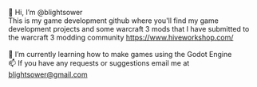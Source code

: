 👋 Hi, I’m @blightsower </br>
This is my game development github where you'll find my game development projects and some warcraft 3 mods that I have submitted to the warcraft 3 modding community https://www.hiveworkshop.com/
</br></br>
🌱 I’m currently learning how to make games using the Godot Engine </br>
📫 If you have any requests or suggestions email me at blightsower@gmail.com

<!---
blightsower/blightsower is a ✨ special ✨ repository because its `README.md` (this file) appears on your GitHub profile.
You can click the Preview link to take a look at your changes.
--->
